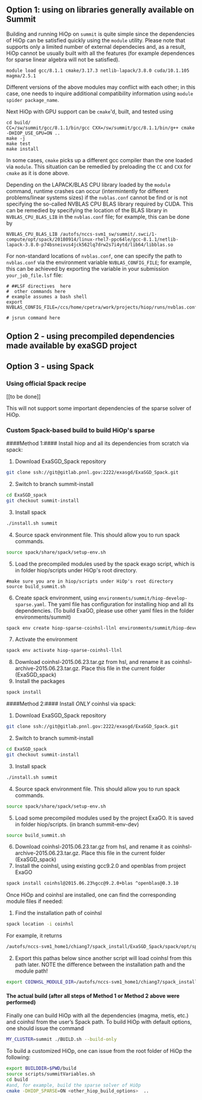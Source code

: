 ## Option 1: using on libraries generally available on Summit

Building and running HiOp on `summit` is quite simple since the dependencies of HiOp can be satisfied quickly using the `module` utility. Please note that supports only a limited number of external dependecies and, as a result, HiOp cannot be usually built with all the features (for example dependences for sparse linear algebra will not be satisfied).
```
module load gcc/8.1.1 cmake/3.17.3 netlib-lapack/3.8.0 cuda/10.1.105 magma/2.5.1
```
Different versions of the above modules may conflict with each other; in this case, one needs to inquire additional compatibility information using `module spider package_name`.

Next HiOp with GPU support can be `cmake`'d, built, and tested using
```
cd build/
CC=/sw/summit/gcc/8.1.1/bin/gcc CXX=/sw/summit/gcc/8.1.1/bin/g++ cmake -DHIOP_USE_GPU=ON ..
make -j
make test
make install
```
In some cases, `cmake` picks up a different gcc compiler than the one loaded via `module`. This situation can be remedied by preloading the `CC` and `CXX` for `cmake` as it is done above.

Depending on the LAPACK/BLAS CPU library loaded by the `module` command, runtime crashes can occur (intermintently for different problems/linear systems sizes) if the `nvblas.conf` cannot be find or is not specifying the so-called NVBLAS CPU BLAS library required by CUDA. This can be remedied by specifying the location of the BLAS library in `NVBLAS_CPU_BLAS_LIB` in the `nvblas.conf` file; for example, this can be done by
```
NVBLAS_CPU_BLAS_LIB /autofs/nccs-svm1_sw/summit/.swci/1-compute/opt/spack/20180914/linux-rhel7-ppc64le/gcc-8.1.1/netlib-lapack-3.8.0-p74bsneivus4jck562lq7drw2s7i4ytd/lib64/libblas.so
```
For non-standard locations of `nvblas.conf`, one can specify the path to `nvblas.conf` via the environment variable `NVBLAS_CONFIG_FILE`; for example, this can be achieved by exporting the variable in your submission `your_job_file.lsf` file:
```
# ##LSF directives  here
#  other commands here
# example assumes a bash shell
export NVBLAS_CONFIG_FILE=/ccs/home/cpetra/work/projects/hiop/runs/nvblas.conf 

# jsrun command here

```

## Option 2 - using precompiled dependencies made available by exaSGD project


## Option 3 - using Spack

### Using official Spack recipe
[[to be done]]

This will not support some important dependencies of the sparse solver of HiOp. 

### Custom Spack-based build to build HiOp's sparse

####Method 1:####
Install hiop and all its dependencies from scratch via spack:
1.	Download ExaSGD_Spack repository 
```bash
git clone ssh://git@gitlab.pnnl.gov:2222/exasgd/ExaSGD_Spack.git 
```
2.	 Switch to branch summit-install 
```bash
cd ExaSGD_spack
git checkout summit-install
```
3.	Install spack
```bash
./install.sh summit
```
4.	Source spack environment file. This should allow you to run spack commands.
```bash
source spack/share/spack/setup-env.sh
```
5.	Load the precompiled modules used by the spack exago script, which is in folder hiop/scripts under HiOp's root directory. 
```
#make sure you are in hiop/scripts under HiOp's root directory
source build_summit.sh
```
6.	Create spack environment, using `environments/summit/hiop-develop-sparse.yaml`. The yaml file has configuration for installing hiop and all its dependencies. 
            (To build ExaGO, please use other yaml files in the folder environments/summit)
```bash
spack env create hiop-sparse-coinhsl-llnl environments/summit/hiop-develop-sparse.yaml
```
7.	Activate the environment
```bash
spack env activate hiop-sparse-coinhsl-llnl
```
8.	Download coinhsl-2015.06.23.tar.gz from hsl, and rename it as coinhsl-archive-2015.06.23.tar.gz. Place this file in the current folder (ExaSGD_spack) 
9.	Install the packages
```bash
spack install
```

####Method 2:####
Install *ONLY* coinhsl via spack:
1.	Download ExaSGD_Spack repository 
```bash
git clone ssh://git@gitlab.pnnl.gov:2222/exasgd/ExaSGD_Spack.git 
```
2.	 Switch to branch summit-install 
```bash
cd ExaSGD_spack
git checkout summit-install
```
3.	Install spack
```bash
./install.sh summit
```
4.	Source spack environment file. This should allow you to run spack commands.
```bash
source spack/share/spack/setup-env.sh
```
5.	Load some precompiled modules used by the project ExaGO. It is saved in folder hiop/scripts. (in branch summit-env-dev)
```bash
source build_summit.sh 
```
6.	Download coinhsl-2015.06.23.tar.gz from hsl, and rename it as coinhsl-archive-2015.06.23.tar.gz. Place this file in the current folder (ExaSGD_spack) 
7.	Install the coinhsl, using existing gcc9.2.0 and openblas from project ExaGO
```bash
spack install coinhsl@2015.06.23%gcc@9.2.0+blas ^openblas@0.3.10
```


Once HiOp and coinhsl are installed, one can find the corresponding module files if needed:
1.	Find the installation path of coinhsl
```bash
spack location -i coinhsl
```
 For example, it returns 
```bash
/autofs/nccs-svm1_home1/chiang7/spack_install/ExaSGD_Spack/spack/opt/spack/linux-rhel7-power9le/gcc-9.2.0/coinhsl-2015.06.23-kizzx7n6vuwytfq7imrses6xidtpiruz
```
2.	Export this pathas below since another script will load coinhsl from this path later. NOTE the difference between the installation path and the module path!
```bash
export COINHSL_MODULE_DIR=/autofs/nccs-svm1_home1/chiang7/spack_install/ExaSGD_Spack/spack/share/spack/modules/linux-rhel7-power9le
```
#### The actual build (after all steps of Method 1 or Method 2 above were performed)
Finally one can build HiOp with all the dependencies (magma, metis, etc.) and coinhsl from the user’s Spack path.
To build HiOp with default options, one should issue the command
```bash
MY_CLUSTER=summit ./BUILD.sh --build-only
```
To build a customized HiOp, one can issue from the root folder of HiOp the following:
```bash
export BUILDDIR=$PWD/build
source scripts/summitVariables.sh
cd build
#and, for example, build the sparse solver of HiOp
cmake -DHIOP_SPARSE=ON <other_hiop_build_options>  ..
```
